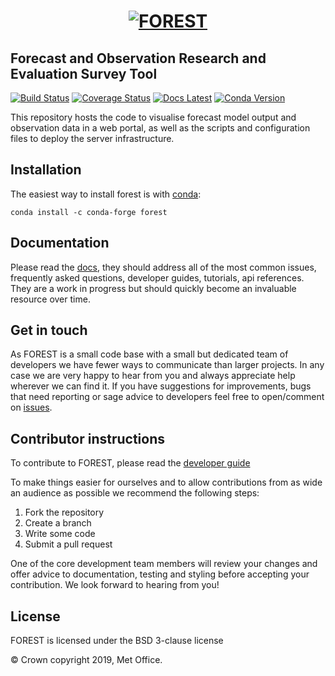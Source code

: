 <h1 align="center">
  <a href="https://forest-informaticslab.readthedocs.io/en/latest/" style="display: block; margin: 0 auto;">
   <img src="https://raw.githubusercontent.com/informatics-lab/forest/master/forest-logo-small.png"
        style="max-width: 40%;" alt="FOREST"></a>
</h1>

## Forecast and Observation Research and Evaluation Survey Tool

[![Build Status](https://travis-ci.com/informatics-lab/forest.svg?branch=master)](https://travis-ci.com/informatics-lab/forest)
[![Coverage Status](https://coveralls.io/repos/github/informatics-lab/forest/badge.svg?branch=master)](https://coveralls.io/github/informatics-lab/forest?branch=master)
[![Docs Latest](https://img.shields.io/badge/docs-latest-blue)](https://forest-informaticslab.readthedocs.io/en/latest/)
[![Conda Version](https://img.shields.io/conda/vn/conda-forge/forest.svg)](https://anaconda.org/conda-forge/forest)

This repository hosts the code to visualise forecast model output and observation data in a web portal, as well as the scripts and configuration files to deploy the server infrastructure.


## Installation

The easiest way to install forest is with [conda](https://conda.io/miniconda.html):

    conda install -c conda-forge forest

## Documentation

Please read the [docs](https://forest-informaticslab.readthedocs.io), they
should address all of the most common issues, frequently asked questions, developer
guides, tutorials, api references. They are a work in progress but should
quickly become an invaluable resource over time.

## Get in touch

As FOREST is a small code base with a small but dedicated team of developers we have fewer ways to communicate than larger projects. In any case we are very happy to hear from you and always appreciate help wherever we can find it. If you have suggestions for improvements, bugs that need reporting or sage advice to developers feel free to open/comment on [issues](https://github.com/informatics-lab/forest/issues).

## Contributor instructions

To contribute to FOREST, please read the [developer guide](https://forest-informaticslab.readthedocs.io/en/latest/guide.html)

To make things easier for ourselves and to allow contributions from as wide an audience as possible we recommend the following steps:

 1. Fork the repository
 1. Create a branch
 1. Write some code
 1. Submit a pull request
 
One of the core development team members will review your changes and offer advice to documentation, testing and styling before accepting your contribution. We look forward to hearing from you!


## License

FOREST is licensed under the BSD 3-clause license

© Crown copyright 2019, Met Office. 
